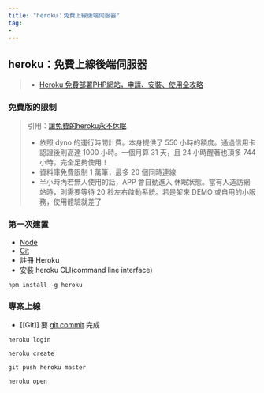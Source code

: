 ```yaml
---
title: "heroku：免費上線後端伺服器"
tag: 
- 
---
```


##  heroku：免費上線後端伺服器
>- [Heroku 免費部署PHP網站，申請、安裝、使用全攻略](https://www.minwt.com/website/server/21883.html)

### 免費版的限制
>引用：[讓免費的heroku永不休眠](https://blog.typeart.cc/%E8%AE%93%E5%85%8D%E8%B2%BB%E7%9A%84heroku%E6%B0%B8%E4%B8%8D%E4%BC%91%E7%9C%A0/)
>
>- 依照 dyno 的運行時間計費。本身提供了 550 小時的額度。通過信用卡認證後則高達 1000 小時。一個月算 31 天，且 24 小時醒著也頂多 744 小時，完全足夠使用！
>- 資料庫免費限制 1 萬筆，最多 20 個同時連線
>- 半小時內若無人使用的話，APP 會自動進入 休眠狀態。當有人造訪網站時，則需要等待 20 秒左右啟動系統。若是架來 DEMO 或自用的小服務，使用體驗就差了


### 第一次建置
- [Node](Node.md)
- [Git](Git.md)
- 註冊 Heroku
- 安裝 heroku CLI(command line interface)

```shell
npm install -g heroku
```

### 專案上線
- [[Git]] 要 [git commit](git%20commit.md) 完成

```shell
heroku login
```

```shell
heroku create
```

```shell
git push heroku master
```

```shell
heroku open
```